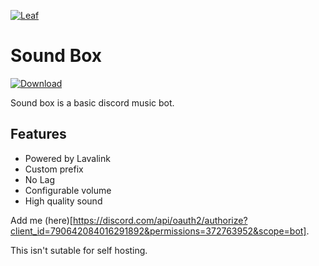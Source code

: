 [![Leaf](https://cdn.discordapp.com/attachments/772931551498600498/790683302793183303/banner.png)](https://leaf-bot.xyz)

# Sound Box
[![Download](https://img.shields.io/badge/Download-1.1.0-blue)](https://github.com/Toadless/SoundBox/releases/tag/1.1.0)

Sound box is a basic discord music bot.

## Features
* Powered by Lavalink
* Custom prefix
* No Lag
* Configurable volume
* High quality sound

Add me (here)[https://discord.com/api/oauth2/authorize?client_id=790642084016291892&permissions=372763952&scope=bot].

This isn't sutable for self hosting.